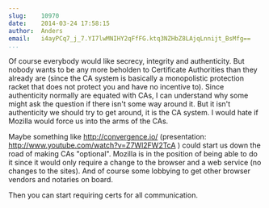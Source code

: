 ```yaml
---
slug:    10970
date:    2014-03-24 17:58:15
author:  Anders
email:   i4ayPCq7_j_7.YI7lwMNIHY2qFfFG.ktq3NZHbZ8LAjqLnnijt_BsMfg==
...
```


Of course everybody would like secrecy, integrity and
authenticity. But nobody wants to be any more beholden to Certificate
Authorities than they already are (since the CA system is basically a
monopolistic protection racket that does not protect you and have no
incentive to). Since authenticity normally are equated with CAs, I can
understand why some might ask the question if there isn't some way
around it. But it isn't authenticity we should try to get around, it
is the CA system. I would hate if Mozilla would force us into the arms
of the CAs.

Maybe something like http://convergence.io/ (presentation:
http://www.youtube.com/watch?v=Z7Wl2FW2TcA ) could start us down the
road of making CAs "optional". Mozilla is in the position of being
able to do it since it would only require a change to the browser and
a web service (no changes to the sites). And of course some lobbying
to get other browser vendors and notaries on board.

Then you can start requiring certs for all communication.
